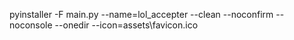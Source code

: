 pyinstaller -F main.py --name=lol_accepter --clean --noconfirm --noconsole --onedir --icon=assets\favicon.ico